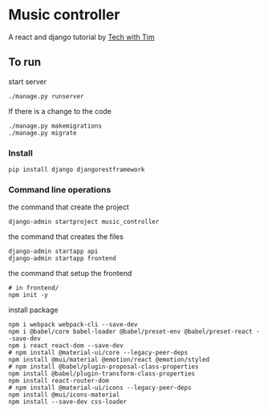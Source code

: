 # Music controller
A react and django tutorial by [Tech with Tim]()

## To run
start server
```
./manage.py runserver
```

If there is a change to the code
```
./manage.py makemigrations
./manage.py migrate
```



### Install
```
pip install django djangorestframework
```

### Command line operations
the command that create the project
```
django-admin startproject music_controller
```

the command that creates the files
```
django-admin startapp api
django-admin startapp frontend
```

the command that setup the frontend
```
# in frontend/
npm init -y
```

install package
```
npm i webpack webpack-cli --save-dev 
npm i @babel/core babel-loader @babel/preset-env @babel/preset-react --save-dev
npm i react react-dom --save-dev
# npm install @material-ui/core --legacy-peer-deps
npm install @mui/material @emotion/react @emotion/styled
# npm install @babel/plugin-proposal-class-properties
npm install @babel/plugin-transform-class-properties
npm install react-router-dom
# npm install @material-ui/icons --legacy-peer-deps
npm install @mui/icons-material
npm install --save-dev css-loader
```
